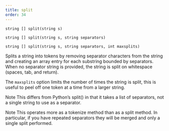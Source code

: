 ```yaml
---
title: split
order: 34
---
```

`string [] split(string s)`

`string [] split(string s, string separators)`

`string [] split(string s, string separators, int maxsplits)`

Splits a string into tokens by removing separator characters from the string
and creating an array entry for each substring bounded by separators. When no
separator string is provided, the string is split on whitespace (spaces, tab,
and return).

The `maxsplits` option limits the number of times the string is split,
this is useful to peel off one token at a time from a larger string.

Note
This differs from Python’s split() in that it takes a list of separators, not a single string to use as a separator.

Note
This operates more as a tokenize method than as a split method.
In particular, if you have repeated separators they will be merged
and only a single split performed.
